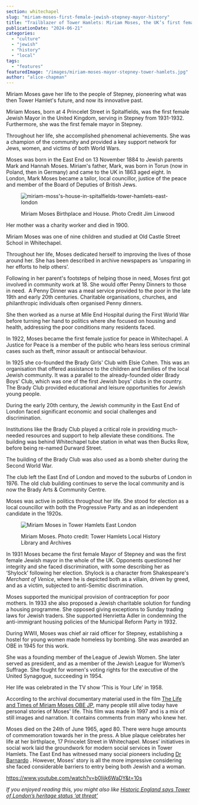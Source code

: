 ```yaml
---
section: whitechapel
slug: "miriam-moses-first-female-jewish-stepney-mayor-history"
title: "Trailblazer of Tower Hamlets: Miriam Moses, the UK’s first female Jewish mayor, and her lasting legacy"
publicationDate: "2024-06-21"
categories: 
  - "culture"
  - "jewish"
  - "history"
  - "local"
tags: 
  - "features"
featuredImage: "/images/miriam-moses-mayor-stepney-tower-hamlets.jpg"
author: "alice-chapman"
---
```


Miriam Moses gave her life to the people of Stepney, pioneering what was then Tower Hamlet's future, and now its innovative past. 

Miriam Moses, born at 4 Princelet Street in Spitalfields, was the first female Jewish Mayor in the United Kingdom, serving in Stepney from 1931-1932.  Furthermore, she was the first female mayor in Stepney.

Throughout her life, she accomplished phenomenal achievements. She was a champion of the community and provided a key support network for Jews, women, and victims of both World Wars. 

Moses was born in the East End on 13 November 1884 to Jewish parents Mark and Hannah Moses. Miriam's father, Mark, was born in Torun (now in Poland, then in Germany) and came to the UK in 1863 aged eight. In London, Mark Moses became a tailor, local councillor, justice of the peace and member of the Board of Deputies of British Jews. 

<figure>

![miriam-moss's-house-in-spitalfields-tower-hamlets-east-london](/images/miriam-moss-birthplace-spitalfields-1024x683.jpg)

<figcaption>

Miriam Moses Birthplace and House. Photo Credit Jim Linwood

</figcaption>

</figure>

Her mother was a charity worker and died in 1900.  

Miriam Moses was one of nine children and studied at Old Castle Street School in Whitechapel.

Throughout her life, Moses dedicated herself to improving the lives of those around her. She has been described in archive newspapers as ‘unsparing in her efforts to help others’. 

Following in her parent's footsteps of helping those in need, Moses first got involved in community work at 18. She would offer Penny Dinners to those in need.  A Penny Dinner was a meal service provided to the poor in the late 19th and early 20th centuries. Charitable organisations, churches, and philanthropic individuals often organised Penny dinners. 

She then worked as a nurse at Mile End Hospital during the First World War before turning her hand to politics where she focused on housing and health, addressing the poor conditions many residents faced.

In 1922, Moses became the first female justice for peace in Whitechapel. A Justice for Peace is a member of the public who hears less serious criminal cases such as theft, minor assault or antisocial behaviour.

In 1925 she co-founded the Brady Girls' Club with Elsie Cohen. This was an organisation that offered assistance to the children and families of the local Jewish community. It was a parallel to the already-founded older Brady Boys' Club, which was one of the first Jewish boys' clubs in the country. The Brady Club provided educational and leisure opportunities for Jewish young people.

During the early 20th century, the Jewish community in the East End of London faced significant economic and social challenges and discrimination.

Institutions like the Brady Club played a critical role in providing much-needed resources and support to help alleviate these conditions. The building was behind Whitechapel tube station in what was then Bucks Row, before being re-named Durward Street. 

The building of the Brady Club was also used as a bomb shelter during the Second World War. 

The club left the East End of London and moved to the suburbs of London in 1976. The old club building continues to serve the local community and is now the Brady Arts & Community Centre.

Moses was active in politics throughout her life. She stood for election as a local councillor with both the Progressive Party and as an independent candidate in the 1920s. 

<figure>

![Miriam Moses in Tower Hamlets East London](/images/miriam-moses-jewish-mayor-stepney-tower-hamlets-1024x683.jpg)

<figcaption>

Miriam Moses. Photo credit: Tower Hamlets Local History Library and Archives

</figcaption>

</figure>

In 1931 Moses became the first female Mayor of Stepney and was the first female Jewish mayor in the whole of the UK. Opponents questioned her integrity and she faced discrimination, with some describing her as ‘Shylock’ following her election. Shylock is a character from Shakespeare's _Merchant of Venice_, where he is depicted both as a villain, driven by greed, and as a victim, subjected to anti-Semitic discrimination.

Moses supported the municipal provision of contraception for poor mothers. In 1933 she also proposed a Jewish charitable solution for funding a housing programme. She opposed giving exceptions to Sunday trading laws for Jewish traders. She supported Henrietta Adler in condemning the anti-immigrant housing policies of the Municipal Reform Party in 1932.

During WWII, Moses was chief air raid officer for Stepney, establishing a hostel for young women made homeless by bombing. She was awarded an OBE in 1945 for this work. 

She was a founding member of the League of Jewish Women. She later served as president, and as a member of the Jewish League for Women’s Suffrage. She fought for women's voting rights for the executive of the United Synagogue, succeeding in 1954.  

Her life was celebrated in the TV show ‘This is Your Life’ in 1958. 

According to the archival documentary material used in the film [The Life and Times of Miriam Moses OBE JP](https://www.youtube.com/watch?v=ROAylSZXhe8), many people still alive today have personal stories of Moses' life. This film was made in 1997 and is a mix of still images and narration. It contains comments from many who knew her.

Moses died on the 24th of June 1965, aged 80. There were huge amounts of commemoration towards her in the press. A blue plaque celebrates her life at her birthplace, 17 Princelet Street in Whitechapel. Moses’ initiatives in social work laid the groundwork for modern social services in Tower Hamlets. The East End has witnessed many social pioneers including [Dr Barnardo](https://romanroadlondon.com/dr-barnardo-east-london/) . However, Moses’ story is all the more impressive considering she faced considerable barriers to entry being both Jewish and a woman.

https://www.youtube.com/watch?v=b0Iijk6WaDY&t=10s

_If you enjoyed reading this, you might also like [Historic England says Tower of London’s heritage status ‘at threat’](https://whitechapellondon.co.uk/tower-of-london-heritage-status-under-threat-city-plan-2040/)_
